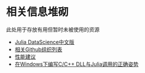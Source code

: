 # 相关信息堆砌
此处用于存放有用但暂时未被使用的资源
- [Julia DataScience中文版](https://cn.julialang.org/JuliaDataScience)
- [相关Github组织列表](https://julialang.org/community/organizations/)
- [性能建议](https://docs.juliacn.com/latest/manual/performance-tips/)
- [在Windows下编写C/C++ DLL与Julia调用的正确姿势](https://discourse.juliacn.com/t/topic/1657)